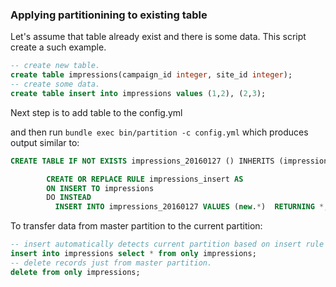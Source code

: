 ### Applying partitionining to existing table
Let's assume that table already exist and there is some data. This script create a such example.
```sql
-- create new table.
create table impressions(campaign_id integer, site_id integer);
-- create some data.
create table insert into impressions values (1,2), (2,3);
```
Next step is to add table to the config.yml

and then run `bundle exec bin/partition -c config.yml` which produces output similar to:
```sql
CREATE TABLE IF NOT EXISTS impressions_20160127 () INHERITS (impressions);

        CREATE OR REPLACE RULE impressions_insert AS
        ON INSERT TO impressions
        DO INSTEAD
          INSERT INTO impressions_20160127 VALUES (new.*)  RETURNING *;
```

To transfer data from master partition to the current partition:
```sql
-- insert automatically detects current partition based on insert rule defined above.
insert into impressions select * from only impressions;
-- delete records just from master partition.
delete from only impressions;
```
